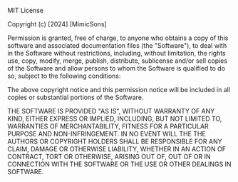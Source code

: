 MIT License

Copyright (c) [2024] [MimicSons]

Permission is granted, free of charge, to anyone who obtains a copy
of this software and associated documentation files (the "Software"), to deal with
in the Software without restrictions, including, without limitation, the rights
use, copy, modify, merge, publish, distribute, sublicense and/or sell
copies of the Software and allow persons to whom the Software is
qualified to do so, subject to the following conditions:

The above copyright notice and this permission notice will be included in all
copies or substantial portions of the Software.

THE SOFTWARE IS PROVIDED "AS IS", WITHOUT WARRANTY OF ANY KIND, EITHER EXPRESS OR
IMPLIED, INCLUDING, BUT NOT LIMITED TO, WARRANTIES OF MERCHANTABILITY,
FITNESS FOR A PARTICULAR PURPOSE AND NON-INFRINGEMENT. IN NO EVENT WILL THE
THE AUTHORS OR COPYRIGHT HOLDERS SHALL BE RESPONSIBLE FOR ANY CLAIM, DAMAGE OR OTHERWISE
LIABILITY, WHETHER IN AN ACTION OF CONTRACT, TORT OR OTHERWISE, ARISING OUT OF,
OUT OF OR IN CONNECTION WITH THE SOFTWARE OR THE USE OR OTHER DEALINGS IN
SOFTWARE.
